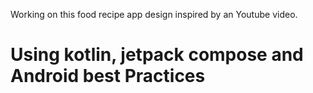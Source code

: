 Working on this food recipe app
design inspired by an Youtube video.

# Using kotlin, jetpack compose and Android best Practices